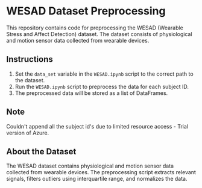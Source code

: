 # WESAD Dataset Preprocessing

This repository contains code for preprocessing the WESAD (Wearable Stress and Affect Detection) dataset. The dataset consists of physiological and motion sensor data collected from wearable devices.


## Instructions

1. Set the `data_set` variable in the `WESAD.ipynb` script to the correct path to the dataset.
2. Run the `WESAD.ipynb` script to preprocess the data for each subject ID.
5. The preprocessed data will be stored as a list of DataFrames.

## Note

Couldn't append all the subject id's due to limited resource access - Trial version of Azure. 

## About the Dataset

The WESAD dataset contains physiological and motion sensor data collected from wearable devices. The preprocessing script extracts relevant signals, filters outliers using interquartile range, and normalizes the data.

